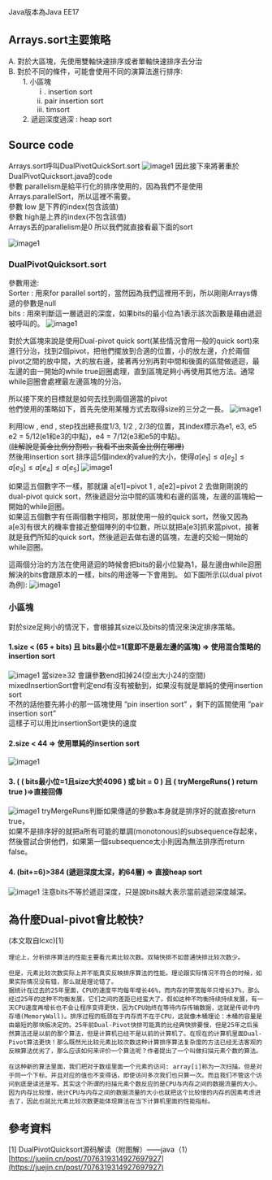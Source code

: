 Java版本為Java EE17

## Arrays.sort主要策略

A. 對於大區塊，先使用雙軸快速排序或者單軸快速排序去分治\
B. 對於不同的條件，可能會使用不同的演算法進行排序:\
&emsp;&emsp;1. 小區塊\
&emsp;&emsp;&emsp;&emsp;ｉ. insertion sort\
&emsp;&emsp;&emsp;&emsp;ii. pair insertion sort\
&emsp;&emsp;&emsp;&emsp;iii. timsort\
&emsp;&emsp;2. 遞迴深度過深 : heap sort

## Source code

Arrays.sort呼叫DualPivotQuickSort.sort
<img class="items-center" 
src="blogDB/images/2025-05/e01100d2-03e5-4cf1-bdcd-871307f58cd6/image1.png" alt="image1" />
因此接下來將著重於DualPivotQuicksort.java的code\
參數 parallelism是給平行化的排序使用的，因為我們不是使用Arrays.parallelSort，所以這裡不需要。\
參數 low 是下界的index(包含該值)\
參數 high是上界的index(不包含該值)\
Arrays丟的parallelism是0 所以我們就直接看最下面的sort

<img class="items-center" 
src="blogDB/images/2025-05/e01100d2-03e5-4cf1-bdcd-871307f58cd6/image2.png" alt="image1" />


### DualPivotQuicksort.sort


參數用途:\
Sorter : 用來for parallel sort的，當然因為我們這裡用不到，所以剛剛Arrays傳遞的參數是null\
bits : 用來判斷這一層遞迴的深度，如果bits的最小位為1表示該次函數是藉由遞迴被呼叫的。
<img class="items-center" 
src="blogDB/images/2025-05/e01100d2-03e5-4cf1-bdcd-871307f58cd6/image3.png" alt="image1" />

對於大區塊來說是使用Dual-pivot quick sort(某些情況會用一般的quick sort)來進行分治，找到2個pivot，把他們擺放到合適的位置，小的放左邊，介於兩個pivot之間的放中間，大的放右邊，接著再分別再對中間和後面的區間做遞迴，最左邊的由一開始的while true迴圈處理，直到區塊足夠小再使用其他方法。通常while迴圈會處裡最左邊區塊的分治。


所以接下來的目標就是如何去找到兩個適當的pivot\
他們使用的策略如下，首先先使用某種方式去取得size的三分之一長。
<img class="items-center" 
src="blogDB/images/2025-05/e01100d2-03e5-4cf1-bdcd-871307f58cd6/image4.png" alt="image1" />


利用low , end , step找出總長度1/3, 1/2 , 2/3的位置，其index標示為e1, e3, e5\
e2 = 5/12(e1和e3的中點)，e4 = 7/12(e3和e5的中點)。\
(~~註解說是黃金比例分割啦，我看不出來黃金比例在哪裡)~~\
然後用insertion sort 排序這5個index的value的大小，使得$a[{e_1}] \le a[{e_2}]\le a[{e_3}]\le a[{e_4}]\le a[{e_5}]$
<img class="items-center" 
src="blogDB/images/2025-05/e01100d2-03e5-4cf1-bdcd-871307f58cd6/image5.png" alt="image1" />


如果這五個數字不一樣，那就讓 a[e1]=pivot 1 , a[e2]=pivot 2 去做剛剛說的dual-pivot quick sort，然後遞迴分治中間的區塊和右邊的區塊，左邊的區塊給一開始的while迴圈。\
如果這五個數字有任兩個數字相同，那就使用一般的quick sort，然後又因為a[e3]有很大的機率會接近整個陣列的中位數，所以就把a[e3]抓來當pivot，接著就是我們所知的quick sort，然後遞迴去做右邊的區塊，左邊的交給一開始的while迴圈。

這兩個分治的方法在使用遞迴的時候會把bits的最小位變為1，最左邊由while迴圈解決的bits會跟原本的一樣，bits的用途等一下會用到。
如下圖所示(以dual pivot為例):
<img class="items-center" 
src="blogDB/images/2025-05/e01100d2-03e5-4cf1-bdcd-871307f58cd6/image6.png" alt="image1" />

### 小區塊

對於size足夠小的情況下，會根據其size以及bits的情況來決定排序策略。

#### 1.size < (65 + bits) 且 bits最小位=1(意即不是最左邊的區塊) ⇒ 使用混合策略的insertion sort

<img class="items-center" 
src="blogDB/images/2025-05/e01100d2-03e5-4cf1-bdcd-871307f58cd6/image7.png" alt="image1" />
當size≥32 會讓參數end扣掉24(空出大小24的空間)\
mixedInsertionSort會判定end有沒有被動到，如果沒有就是單純的使用insertion sort\
不然的話他要先將小的那一區塊使用 ”pin insertion sort” ，剩下的區間使用 ”pair insertion sort”\
這樣子可以用比insertionSort更快的速度

#### 2.size < 44 ⇒ 使用單純的insertion sort
<img class="items-center" 
src="blogDB/images/2025-05/e01100d2-03e5-4cf1-bdcd-871307f58cd6/image8.png" alt="image1" />

#### 3. ( ( bits最小位=1且size大於4096 ) 或 bit = 0 ) 且 ( tryMergeRuns( ) return true )⇒直接回傳
<img class="items-center" 
src="blogDB/images/2025-05/e01100d2-03e5-4cf1-bdcd-871307f58cd6/image9.png" alt="image1" />
tryMergeRuns判斷如果傳遞的參數a本身就是排序好的就直接return true，\
如果不是排序好的就把a所有可能的單調(monotonous)的subsequence存起來，然後嘗試合併他們，如果第一個subsequence太小則因為無法排序而return false。

#### 4. (bit+=6)>384 (遞迴深度太深，約64層) ⇒ 直接heap sort
<img class="items-center" 
src="blogDB/images/2025-05/e01100d2-03e5-4cf1-bdcd-871307f58cd6/image10.png" alt="image1" />
注意bits不等於遞迴深度，只是說bits越大表示當前遞迴深度越深。

## 為什麼Dual-pivot會比較快?
(本文取自lcxc)[1]
```
理论上，分析排序算法的性能主要看元素比较次数。双轴快排不如普通快排比较次数少。

但是，元素比较次数实际上并不能真实反映排序算法的性能。理论跟实际情况不符合的时候，如果实际情况没有错，那么就是理论错了。
据统计在过去的25年里面，CPU的速度平均每年增长46%，而内存的带宽每年只增长37%，那么经过25年的这种不均衡发展，它们之间的差距已经蛮大了。假如这种不均衡持续持续发展，有一天CPU速度再增长也不会让程序变得更快，因为CPU始终在等待内存传输数据，这就是传说中内存墙(MemoryWall)。排序过程的瓶颈在于内存而不在于CPU，这就像木桶理论：木桶的容量是由最短的那块板决定的。25年前Dual-Pivot快排可能真的比经典快排要慢，但是25年之后虽然算法还是以前的那个算法，但是计算机已经不是以前的计算机了。在现在的计算机里面Dual-Pivot算法更快！那么既然光比较元素比较次数这种计算排序算法复杂度的方法已经无法客观的反映算法优劣了，那么应该如何来评价一个算法呢？作者提出了一个叫做扫描元素个数的算法。

在这种新的算法里面，我们把对于数组里面一个元素的访问: array[i]称为一次扫描。但是对于同一个下标，并且对应的值也不变得话，即使访问多次我们也只算一次。而且我们不管这个访问到底是读还是写。其实这个所谓的扫描元素个数反应的是CPU与内存之间的数据流量的大小。因为内存比较慢，统计CPU与内存之间的数据流量的大小也就把这个比较慢的内存的因素考虑进去了，因此也就比元素比较次数更能体现算法在当下计算机里面的性能指标。
```

## 參考資料
[1] DualPivotQuicksort源码解读（附图解）——java（1）
[https://juejin.cn/post/7076319314927697927](https://juejin.cn/post/7076319314927697927)
